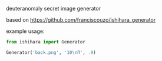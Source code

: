 
deuteranomaly secret image generator 

based on https://github.com/franciscouzo/ishihara_generator

example usage:
```python
from ishihara import Generator

Generator('back.png', '10\nП', .9)
```
